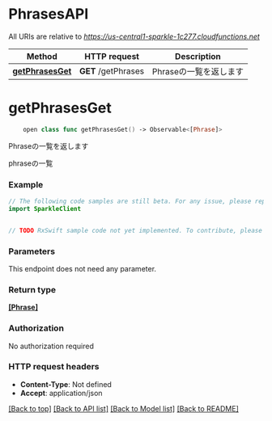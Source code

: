 # PhrasesAPI

All URIs are relative to *https://us-central1-sparkle-1c277.cloudfunctions.net*

Method | HTTP request | Description
------------- | ------------- | -------------
[**getPhrasesGet**](PhrasesAPI.md#getphrasesget) | **GET** /getPhrases | Phraseの一覧を返します


# **getPhrasesGet**
```swift
    open class func getPhrasesGet() -> Observable<[Phrase]>
```

Phraseの一覧を返します

phraseの一覧

### Example 
```swift
// The following code samples are still beta. For any issue, please report via http://github.com/OpenAPITools/openapi-generator/issues/new
import SparkleClient


// TODO RxSwift sample code not yet implemented. To contribute, please open a ticket via http://github.com/OpenAPITools/openapi-generator/issues/new
```

### Parameters
This endpoint does not need any parameter.

### Return type

[**[Phrase]**](Phrase.md)

### Authorization

No authorization required

### HTTP request headers

 - **Content-Type**: Not defined
 - **Accept**: application/json

[[Back to top]](#) [[Back to API list]](../README.md#documentation-for-api-endpoints) [[Back to Model list]](../README.md#documentation-for-models) [[Back to README]](../README.md)

